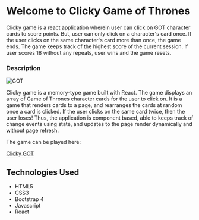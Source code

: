 # Welcome to Clicky Game of Thrones

Clicky game is a react application wherein user can click on GOT character cards to score points. But, user can only click on a character's card once. If the user clicks on the same character's card more than once, the game ends. The game keeps track of the highest score of the current session. If user scores 18 without any repeats, user wins and the game resets.

### Description

![GOT](https://user-images.githubusercontent.com/28829258/56074744-7ebf2380-5d85-11e9-9e13-71618f783bee.png)

Clicky game is a memory-type game built with React. The game displays an array of Game of Thrones character cards for the user to click on. It is a game that renders cards to a page, and rearranges the cards at random once a card is clicked. If the user clicks on the same card twice, then the user loses! Thus, the application is component based, able to keeps track of change events using state, and updates to the page render dynamically and without page refresh. 

The game can be played here:

[Clicky GOT](https://lramac3.github.io/Clicky-Game/)

## Technologies Used

- HTML5
- CSS3
- Bootstrap 4
- Javascript
- React
